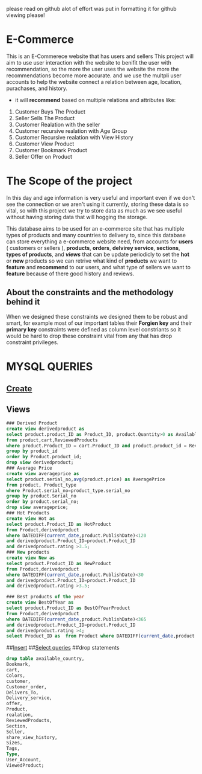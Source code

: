 
please read on github alot of effort was put in formatting it for github viewing please!
# E-Commerce 
This is an E-Commerece website that has users and  sellers This project will aim to use user interaction with the website to benifit the user with recommendation, so the more the user
uses the website the more the recommendations become more accurate.
and we use the multpli user accounts to help the website connect a relation between age, location, purachases, and history.

+ it will __recommend__ based on multiple  relations and attributes like:
1. Customer Buys The Product 
2. Seller Sells The Product 
3. Customer Realation with the seller 
1. Customer recursive realation with Age Group
1. Customer Recursive realation with View History
1. Customer View Product 
1. Customer Bookmark Product
1. Seller Offer on Product 

# The Scope of the project 
In this day and age information is very useful and important even if we don't see the connection
or we aren't using it currently, storing these data is so vital, so with this project we try to
store data as much as we see useful without having storing data that will hogging the storage.

This database aims to be used for an e-commerce site that has multiple types of products and 
many countries to delivery to, since this database can store everything a e-commerce website 
need, from accounts for __users__ ( customers or sellers ), __products__, __orders__, __delvirey service__,
__sections__, __types of products__, and __*views*__ that can be update periodicly to set the __hot__ or 
__new__ products so we can retrive what kind of __products__ we want to __feature__ and __recommend__ to 
our users, and what type of sellers we want to __feature__ because of there good history and reviews.

## About the constraints and the methodology behind it
When we designed these constraints we designed them to be robust and smart, for example most of our 
important tables their __Forgien key__ and their __primary key__ constraints were defined as column level
constriants so it would be hard to drop these constraint vital from any that has drop constraint privileges.

# MYSQL QUERIES
## [Create](Create.md)
## Views
```SQl
### Derived Product
create view derivedproduct as
select product.product_ID as Product_ID, product.Quantity>0 as Availablity,sum(cart.amount) as "Number of sales",avg(ReviewedProducts.rate) as Rating
from product,cart,ReviewedProducts
where product.Product_ID = cart.Product_ID and product.product_id = ReviewedProducts.product_id
group by product_id
order by Product.product_id;
drop view derivedproduct;
### Average Price
create view averageprice as
select product.serial_no,avg(product.price) as AveragePrice
from product, Product_type
where Product.serial_no=product_type.serial_no
group by product.Serial_no
order by product.serial_no;
drop view averageprice;
### Hot Products
create view Hot as
select product.Product_ID as HotProduct 
from Product,derivedproduct 
where DATEDIFF(current_date,product.PublishDate)<120
and derivedproduct.Product_ID=product.Product_ID
and derivedproduct.rating >3.5;
### New products
create view New as
select product.Product_ID as NewProduct 
from Product,derivedproduct 
where DATEDIFF(current_date,product.PublishDate)<30
and derivedproduct.Product_ID=product.Product_ID
and derivedproduct.rating >3.5;

### Best products of the year
create view BestOfYear as
select product.Product_ID as BestOfYearProduct 
from Product,derivedproduct 
where DATEDIFF(current_date,product.PublishDate)<365
and derivedproduct.Product_ID=product.Product_ID
and derivedproduct.rating >4;
select Product_ID as  from Product where DATEDIFF(current_date,product.PublishDate)<365;

```


##[Insert](insert.md)
##[Select queries](selectqueries.md)
##drop statements
```sql
drop table available_country,
Bookmark,
cart,
Colors,
customer,
Customer_order,
Delivers_To,
Delivery_service,
offer,
Product,
realation,
ReviewedProducts,
Section,
Seller,
share_view_history,
Sizes,
Tags,
Type,
User_Account,
ViewedProduct;
```